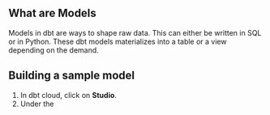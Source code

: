 ## What are Models
Models in dbt are ways to shape raw data. This can either be written in SQL or in Python. These dbt models materializes into a table or a view depending on the demand.

## Building a sample model
1. In dbt cloud, click on **Studio**.
2. Under the 
